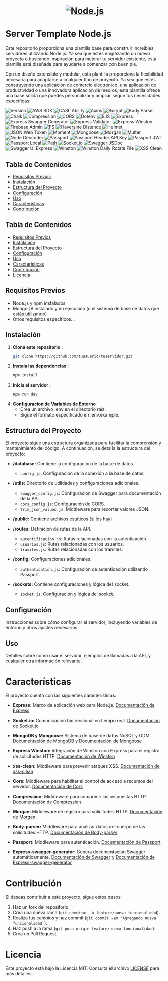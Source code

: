 <a href="https://nodejs.org/">
  <h1 align="center">
    <picture>
      <source media="(prefers-color-scheme: dark)" srcset="https://nodejs.org/static/images/logo.png">
      <img alt="Node.js" src="https://nodejs.org/static/images/logo.png">
    </picture>
  </h1>
</a>

# Server Template Node.js

Este repositorio proporciona una plantilla base para construir increíbles servidores utilizando Node.js. Ya sea que estés empezando un nuevo proyecto o buscando inspiración para mejorar tu servidor existente, esta plantilla está diseñada para ayudarte a comenzar con buen pie.



Con un diseño extensible y modular, esta plantilla proporciona la flexibilidad necesaria para adaptarse a cualquier tipo de proyecto. Ya sea que estés construyendo una aplicación de comercio electrónico, una aplicación de productividad o una innovadora aplicación de medios, esta plantilla ofrece una base sólida que puedes personalizar y ampliar según tus necesidades específicas

![Versión](https://img.shields.io/badge/Version-1.0.0-00d679?style=for-the-badge&logo=V)
![AWS SDK](https://img.shields.io/badge/AWS_SDK-^3.485.0-FF9900?style=for-the-badge&logo=Amazon-AWS)
![CASL Ability](https://img.shields.io/badge/CASL_Ability-^5.0.0-3DDC84?style=for-the-badge&logo=Codewars)
![Axios](https://img.shields.io/badge/Axios-^1.6.5-56A5EC?style=for-the-badge&logo=axios)
![Bcrypt](https://img.shields.io/badge/Bcrypt-^5.1.1-66CC99?style=for-the-badge&logo=LastPass)
![Body Parser](https://img.shields.io/badge/Body_Parser-^1.20.2-00BFFF?style=for-the-badge&logo=JSON)
![Chalk](https://img.shields.io/badge/Chalk-^4.0.0-FFD700?style=for-the-badge&logo=CSS3)
![Compression](https://img.shields.io/badge/Compression-^1.7.4-808080?style=for-the-badge&logo=zip)
![CORS](https://img.shields.io/badge/CORS-^2.8.5-990000?style=for-the-badge&logo=APIs)
![Dotenv](https://img.shields.io/badge/Dotenv-^10.0.0-00C300?style=for-the-badge&logo=Docker)
![EJS](https://img.shields.io/badge/EJS-^3.1.9-009688?style=for-the-badge&logo=HTML5)
![Express](https://img.shields.io/badge/Express-^4.18.2-000000?style=for-the-badge&logo=Express)
![Express Swagger Generator](https://img.shields.io/badge/Express_Swagger_Generator-^1.1.17-000080?style=for-the-badge&logo=Swagger)
![Express Validator](https://img.shields.io/badge/Express_Validator-^6.12.0-8B0000?style=for-the-badge&logo=JavaScript)
![Express Winston](https://img.shields.io/badge/Express_Winston-^4.2.0-008080?style=for-the-badge&logo=Winston)
![Firebase Admin](https://img.shields.io/badge/Firebase_Admin-^12.0.0-FFA500?style=for-the-badge&logo=Firebase)
![FS](https://img.shields.io/badge/FS-0.0.1--security-00FFFF?style=for-the-badge&logo=Linux)
![Haversine Distance](https://img.shields.io/badge/Haversine_Distance-^1.2.1-8A2BE2?style=for-the-badge&logo=Algorithmia)
![Helmet](https://img.shields.io/badge/Helmet-^7.1.0-800080?style=for-the-badge&logo=Bitdefender)
![JSON Web Token](https://img.shields.io/badge/JSON_Web_Token-^9.0.2-000080?style=for-the-badge&logo=JSON)
![Moment](https://img.shields.io/badge/Moment-^2.29.1-008000?style=for-the-badge&logo=DateTime)
![Mongoose](https://img.shields.io/badge/Mongoose-^5.12.14-47A248?style=for-the-badge&logo=MongoDB)
![Morgan](https://img.shields.io/badge/Morgan-^1.10.0-87CEEB?style=for-the-badge&logo=Apache)
![Multer](https://img.shields.io/badge/Multer-^1.4.5--lts.1-9400D3?style=for-the-badge&logo=File)
![Node Geocoder](https://img.shields.io/badge/Node_Geocoder-^4.0.0-556B2F?style=for-the-badge&logo=Location)
![Passport](https://img.shields.io/badge/Passport-^0.7.0-4169E1?style=for-the-badge&logo=Security)
![Passport Header API Key](https://img.shields.io/badge/Passport_Header_API_Key-^1.2.2-32CD32?style=for-the-badge&logo=Security)
![Passport JWT](https://img.shields.io/badge/Passport_JWT-^4.0.1-9932CC?style=for-the-badge&logo=Security)
![Passport Local](https://img.shields.io/badge/Passport_Local-^1.0.0-9370DB?style=for-the-badge&logo=Security)
![Path](https://img.shields.io/badge/Path-^0.12.7-0000CD?style=for-the-badge&logo=URL)
![Socket.io](https://img.shields.io/badge/Socket.io-^4.5.0-010101?style=for-the-badge&logo=Socket.io)
![Swagger JSDoc](https://img.shields.io/badge/Swagger_JSDoc-^6.2.8-85EA2D?style=for-the-badge&logo=Swagger)
![Swagger UI Express](https://img.shields.io/badge/Swagger_UI_Express-^5.0.0-85EA2D?style=for-the-badge&logo=Swagger)
![Winston](https://img.shields.io/badge/Winston-^3.11.0-4B0082?style=for-the-badge&logo=Winston)
![Winston Daily Rotate File](https://img.shields.io/badge/Winston_Daily_Rotate_File-^4.7.1-4B0082?style=for-the-badge&logo=Winston)
![XSS Clean](https://img.shields.io/badge/XSS_Clean-^0.1.4-800000?style=for-the-badge&logo=Security)

## Tabla de Contenidos

- [Requisitos Previos](#requisitos-previos)
- [Instalación](#instalación)
- [Estructura del Proyecto](#estructura-del-proyecto)
- [Configuración](#configuración)
- [Uso](#uso)
- [Características](#características)
- [Contribución](#contribución)


## Tabla de Contenidos

- [Requisitos Previos](#requisitos-previos)
- [Instalación](#instalación)
- [Estructura del Proyecto](#estructura-del-proyecto)
- [Configuración](#configuración)
- [Uso](#uso)
- [Características](#características)
- [Contribución](#contribución)
- [Licencia](#licencia)

## Requisitos Previos

- Node.js y npm instalados
- MongoDB instalado y en ejecución (o el sistema de base de datos que estás utilizando)
- Otros requisitos específicos...

## Instalación

1. **Clona este repositorio :**
   ```bash
   git clone https://github.com/tuusuario/tuservidor.git

2. **Instala las dependencias :**
    ```bash
    npm install

3. **Inicia el servidor :**
    ```bash
    npm run dev

4. **Configuracion de Variables de Entorno**
    - Crea un archivo .env en el directorio raíz.
    - Sigue el formato especificado en .env.example.

## Estructura del Proyecto

El proyecto sigue una estructura organizada para facilitar la comprensión y mantenimiento del código. A continuación, se detalla la estructura del proyecto:

- **/database:** Contiene la configuración de la base de datos.
  - `config.js`: Configuración de la conexión a la base de datos.
  
- **/utils:** Directorio de utilidades y configuraciones adicionales.
  - `swagger_config.js`: Configuración de Swagger para documentación de la API.
  - `cors_config.js`: Configuración de CORS.
  - `trim_json_values.js`: Middleware para recortar valores JSON.
  
- **/public:** Contiene archivos estáticos (si los hay).

- **/routes:** Definición de rutas de la API.
  - `autentificacion.js`: Rutas relacionadas con la autenticación.
  - `usuarios.js`: Rutas relacionadas con los usuarios.
  - `tramites.js`: Rutas relacionadas con los trámites.
  
- **/config:** Configuraciones adicionales.
  - `authentication.js`: Configuración de autenticación utilizando Passport.
  
- **/sockets:** Contiene configuraciones y lógica del socket.
  - `socket.js`: Configuración y lógica del socket.

## Configuración

Instrucciones sobre cómo configurar el servidor, incluyendo variables de entorno y otros ajustes necesarios.

## Uso
Detalles sobre cómo usar el servidor, ejemplos de llamadas a la API, y cualquier otra información relevante.

# Características

El proyecto cuenta con las siguientes características:

- **Express:** Marco de aplicación web para Node.js. [Documentación de Express](https://expressjs.com/)

- **Socket.io:** Comunicación bidireccional en tiempo real. [Documentación de Socket.io](https://socket.io/)

- **MongoDB y Mongoose:** Sistema de base de datos NoSQL y ODM. [Documentación de MongoDB](https://docs.mongodb.com/) y [Documentación de Mongoose](https://mongoosejs.com/)

- **Express Winston:** Integración de Winston con Express para el registro de solicitudes HTTP. [Documentación de Winston](https://github.com/winstonjs/winston)

- **xss-clean:** Middleware para prevenir ataques XSS. [Documentación de xss-clean](https://www.npmjs.com/package/xss-clean)

- **Cors:** Middleware para habilitar el control de acceso a recursos del servidor. [Documentación de Cors](https://www.npmjs.com/package/cors)

- **Compression:** Middleware para comprimir las respuestas HTTP. [Documentación de Compression](https://www.npmjs.com/package/compression)

- **Morgan:** Middleware de registro para solicitudes HTTP. [Documentación de Morgan](https://www.npmjs.com/package/morgan)

- **Body-parser:** Middleware para analizar datos del cuerpo de las solicitudes HTTP. [Documentación de Body-parser](https://www.npmjs.com/package/body-parser)

- **Passport:** Middleware para autenticación. [Documentación de Passport](http://www.passportjs.org/)

- **Express-swagger-generator:** Genera documentación Swagger automáticamente. [Documentación de Swagger](https://swagger.io/) y [Documentación de Express-swagger-generator](https://www.npmjs.com/package/express-swagger-generator)

# Contribución

Si deseas contribuir a este proyecto, sigue estos pasos:

1. Haz un fork del repositorio.
2. Crea una nueva rama (`git checkout -b feature/nueva-funcionalidad`).
3. Realiza tus cambios y haz commit (`git commit -am 'Agregando nueva funcionalidad'`).
4. Haz push a la rama (`git push origin feature/nueva-funcionalidad`).
5. Crea un Pull Request.

# Licencia

Este proyecto está bajo la Licencia MIT. Consulta el archivo [LICENSE](LICENSE) para más detalles.